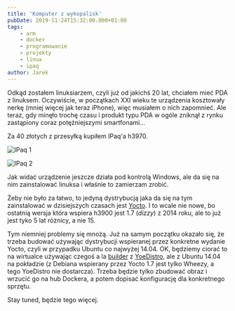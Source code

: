```yaml
---
title: 'Komputer z wykopalisk'
pubDate: 2019-11-24T15:32:00.000+01:00
tags:
    - arm
    - docker
    - programowanie
    - projekty
    - linux
    - ipaq
author: Jarek
---
```


Odkąd zostałem linuksiarzem, czyli już od jakichś 20 lat, chciałem mieć PDA z linuksem. Oczywiście, w początkach XXI wieku te urządzenia kosztowały nerkę (mniej więcej jak teraz iPhone), więc musiałem o nich zapomnieć. Ale teraz, gdy minęło trochę czasu i produkt typu PDA w ogóle zniknął z rynku zastąpiony coraz potężniejszymi smartfonami...

Za 40 złotych z przesyłką kupiłem IPaq'a h3970.

![IPaq 1](https://1.bp.blogspot.com/-Ki7jcCHatS8/XdqPq-C8DhI/AAAAAAAAHF4/dqbHXVuX6MAsyvavaavv6YIU0ogt47ekACKgBGAsYHg/s800/IMG_20191118_225247.jpg)

![IPaq 2](https://1.bp.blogspot.com/-RcTV2EtIUp4/XdqPq1IWJeI/AAAAAAAAHF4/fxCFHKAZdp89FU_Zhnk-3wrf2xOO8UqegCKgBGAsYHg/s800/IMG_20191118_224241.jpg)

Jak widać urządzenie jeszcze działa pod kontrolą Windows, ale da się na nim zainstalować linuksa i właśnie to zamierzam zrobić.

Żeby nie było za łatwo, to jedyną dystrybucją jaka da się na tym zainstalować w dzisiejszych czasach jest [Yocto](https://www.yoctoproject.org/). I to wcale nie nowe, bo ostatnią wersja która wspiera h3900 jest 1.7 (_dizzy_) z 2014 roku, ale to już jest tyko 5 lat różnicy, a nie 15.

Tym niemniej problemy się mnożą. Już na samym początku okazało się, że trzeba budować używając dystrybucji wspieranej przez konkretne wydanie Yocto, czyli w przypadku Ubuntu co najwyżej 14.04. OK, będziemy ciorać to na wirtualce używając czegoś a la [builder](https://github.com/YoeDistro/docker-yoe-build) z [YoeDistro](https://github.com/YoeDistro/yoe-distro), ale z Ubuntu 14.04 na pokładzie (z Debiana wspierany przez Yocto 1.7 jest tylko Wheezy, a tego YoeDistro nie dostarcza). Trzeba będzie tylko zbudować obraz i wrzucić go na hub Dockera, a potem dopisać konfigurację dla konkretnego sprzętu.

Stay tuned, będzie tego więcej.
